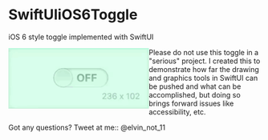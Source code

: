# SwiftUIiOS6Toggle

iOS 6 style toggle implemented with SwiftUI


<img align="left" src="preview.gif" width="280">

Please do not use this toggle in a "serious" project. 
I created this to demonstrate how far the drawing and graphics tools in SwiftUI can be pushed and what can be accomplished, but doing so brings forward issues like accessibility, etc.

Got any questions? Tweet at me:: @elvin_not_11
